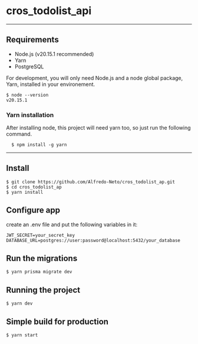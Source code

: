 # cros_todolist_api

---
## Requirements
- Node.js (v20.15.1 recommended)
- Yarn
- PostgreSQL

For development, you will only need Node.js and a node global package, Yarn, installed in your environement.


    $ node --version
    v20.15.1


###
### Yarn installation
  After installing node, this project will need yarn too, so just run the following command.

      $ npm install -g yarn

---

## Install

    $ git clone https://github.com/Alfredo-Neto/cros_todolist_ap.git
    $ cd cros_todolist_ap
    $ yarn install

## Configure app

create an .env file and put the following variables in it:

```dotenv
JWT_SECRET=your_secret_key
DATABASE_URL=postgres://user:password@localhost:5432/your_database
```

## Run the migrations
```
$ yarn prisma migrate dev
```

## Running the project

    $ yarn dev

## Simple build for production

    $ yarn start
